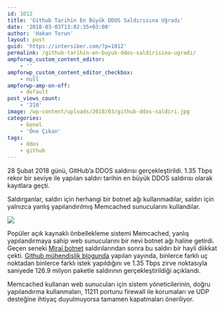 ```yaml
---
id: 1012
title: 'Github Tarihin En Büyük DDOS Saldırısına Uğradı'
date: '2018-03-03T13:02:35+03:00'
author: 'Hakan Torun'
layout: post
guid: 'https://intersiber.com/?p=1012'
permalink: /github-tarihin-en-buyuk-ddos-saldirisina-ugradi/
ampforwp_custom_content_editor:
    - ''
ampforwp_custom_content_editor_checkbox:
    - null
ampforwp-amp-on-off:
    - default
post_views_count:
    - '210'
image: /wp-content/uploads/2018/03/github-ddos-saldiri.jpg
categories:
    - Genel
    - 'Öne Çıkan'
tags:
    - ddos
    - github
---
```


28 Şubat 2018 günü, GitHub’a DDOS saldırısı gerçekleştirildi. 1.35 Tbps rekor bir seviye ile yapılan saldırı tarihin en büyük DDOS saldırısı olarak kayıtlara geçti.

Saldırganlar, saldırı için herhangi bir botnet ağı kullanmadılar, saldırı için yalnızca yanlış yapılandırılmış Memcached sunucularını kullandılar.

![](https://intersiber.com/wp-content/uploads/2018/03/github-28-subat-ddos-memcrashed-memcached.png)

Popüler açık kaynaklı önbellekleme sistemi Memcached, yanlış yapılandırmaya sahip web sunucularını bir nevi botnet ağı haline getirdi. Geçen seneki [Mirai botnet](https://intersiber.com/mirainin-ev-routerlarina-yonelik-yeni-saldirisi/) saldırılarından sonra bu saldırı bir hayli diikkat çekti. [Github mühendislik blogunda](https://githubengineering.com/ddos-incident-report/) yapılan yayında, binlerce farklı uç noktadan binlerce farklı istek yapıldığını ve 1.35 Tbps zirve noktasıyla saniyede 126.9 milyon paketle saldırının gerçekleştirildiği açıklandı.

Memcached kullanan web sunucuları için sistem yöneticilerinin, doğru yapılandırma kullanmaları, 11211 portunu firewall ile korumaları ve UDP desteğine ihtiyaç duyulmuyorsa tamamen kapatmaları öneriliyor.